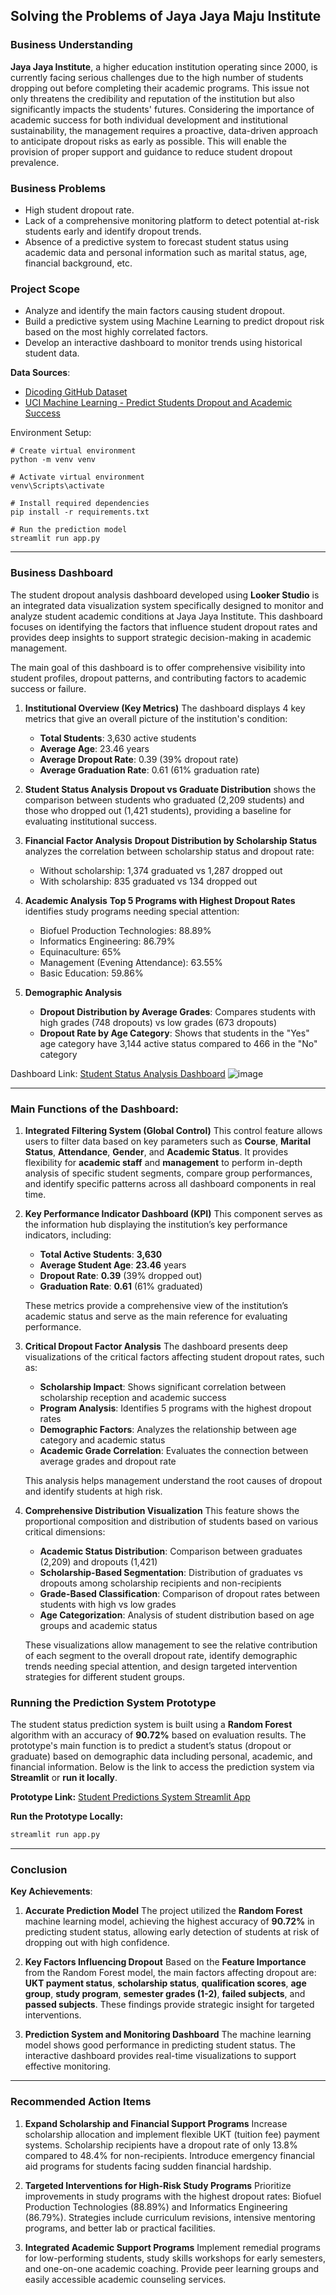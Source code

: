 ## Solving the Problems of Jaya Jaya Maju Institute

### Business Understanding

**Jaya Jaya Institute**, a higher education institution operating since 2000, is currently facing serious challenges due to the high number of students dropping out before completing their academic programs. This issue not only threatens the credibility and reputation of the institution but also significantly impacts the students' futures. Considering the importance of academic success for both individual development and institutional sustainability, the management requires a proactive, data-driven approach to anticipate dropout risks as early as possible. This will enable the provision of proper support and guidance to reduce student dropout prevalence.

### Business Problems

* High student dropout rate.
* Lack of a comprehensive monitoring platform to detect potential at-risk students early and identify dropout trends.
* Absence of a predictive system to forecast student status using academic data and personal information such as marital status, age, financial background, etc.

### Project Scope

* Analyze and identify the main factors causing student dropout.
* Build a predictive system using Machine Learning to predict dropout risk based on the most highly correlated factors.
* Develop an interactive dashboard to monitor trends using historical student data.

**Data Sources**:

* [Dicoding GitHub Dataset](https://github.com/dicodingacademy/dicoding_dataset/tree/main/students_performance)
* [UCI Machine Learning - Predict Students Dropout and Academic Success](https://doi.org/10.24432/C5MC89)

Environment Setup:

```
# Create virtual environment
python -m venv venv

# Activate virtual environment
venv\Scripts\activate

# Install required dependencies
pip install -r requirements.txt

# Run the prediction model
streamlit run app.py
```
---

### Business Dashboard

The student dropout analysis dashboard developed using **Looker Studio** is an integrated data visualization system specifically designed to monitor and analyze student academic conditions at Jaya Jaya Institute. This dashboard focuses on identifying the factors that influence student dropout rates and provides deep insights to support strategic decision-making in academic management.

The main goal of this dashboard is to offer comprehensive visibility into student profiles, dropout patterns, and contributing factors to academic success or failure.

1. **Institutional Overview (Key Metrics)**
   The dashboard displays 4 key metrics that give an overall picture of the institution's condition:

   * **Total Students**: 3,630 active students
   * **Average Age**: 23.46 years
   * **Average Dropout Rate**: 0.39 (39% dropout rate)
   * **Average Graduation Rate**: 0.61 (61% graduation rate)

2. **Student Status Analysis**
   **Dropout vs Graduate Distribution** shows the comparison between students who graduated (2,209 students) and those who dropped out (1,421 students), providing a baseline for evaluating institutional success.

3. **Financial Factor Analysis**
   **Dropout Distribution by Scholarship Status** analyzes the correlation between scholarship status and dropout rate:

   * Without scholarship: 1,374 graduated vs 1,287 dropped out
   * With scholarship: 835 graduated vs 134 dropped out

4. **Academic Analysis**
   **Top 5 Programs with Highest Dropout Rates** identifies study programs needing special attention:

   * Biofuel Production Technologies: 88.89%
   * Informatics Engineering: 86.79%
   * Equinaculture: 65%
   * Management (Evening Attendance): 63.55%
   * Basic Education: 59.86%

5. **Demographic Analysis**

   * **Dropout Distribution by Average Grades**: Compares students with high grades (748 dropouts) vs low grades (673 dropouts)
   * **Dropout Rate by Age Category**: Shows that students in the "Yes" age category have 3,144 active status compared to 466 in the "No" category

Dashboard Link: [Student Status Analysis Dashboard](https://lookerstudio.google.com/reporting/dbae61fc-6a2e-48fb-a4bd-b5f44fb0a5c3)
![image](nurrizkyarumjatmiko-dashboard.jpg)

---

### Main Functions of the Dashboard:

1. **Integrated Filtering System (Global Control)**
   This control feature allows users to filter data based on key parameters such as **Course**, **Marital Status**, **Attendance**, **Gender**, and **Academic Status**. It provides flexibility for **academic staff** and **management** to perform in-depth analysis of specific student segments, compare group performances, and identify specific patterns across all dashboard components in real time.

2. **Key Performance Indicator Dashboard (KPI)**
   This component serves as the information hub displaying the institution’s key performance indicators, including:

   * **Total Active Students**: **3,630**
   * **Average Student Age**: **23.46** years
   * **Dropout Rate**: **0.39** (39% dropped out)
   * **Graduation Rate**: **0.61** (61% graduated)

   These metrics provide a comprehensive view of the institution’s academic status and serve as the main reference for evaluating performance.

3. **Critical Dropout Factor Analysis**
   The dashboard presents deep visualizations of the critical factors affecting student dropout rates, such as:

   * **Scholarship Impact**: Shows significant correlation between scholarship reception and academic success
   * **Program Analysis**: Identifies 5 programs with the highest dropout rates
   * **Demographic Factors**: Analyzes the relationship between age category and academic status
   * **Academic Grade Correlation**: Evaluates the connection between average grades and dropout rate

   This analysis helps management understand the root causes of dropout and identify students at high risk.

4. **Comprehensive Distribution Visualization**
   This feature shows the proportional composition and distribution of students based on various critical dimensions:

   * **Academic Status Distribution**: Comparison between graduates (2,209) and dropouts (1,421)
   * **Scholarship-Based Segmentation**: Distribution of graduates vs dropouts among scholarship recipients and non-recipients
   * **Grade-Based Classification**: Comparison of dropout rates between students with high vs low grades
   * **Age Categorization**: Analysis of student distribution based on age groups and academic status

   These visualizations allow management to see the relative contribution of each segment to the overall dropout rate, identify demographic trends needing special attention, and design targeted intervention strategies for different student groups.

### Running the Prediction System Prototype

The student status prediction system is built using a **Random Forest** algorithm with an accuracy of **90.72%** based on evaluation results. The prototype's main function is to predict a student’s status (dropout or graduate) based on demographic data including personal, academic, and financial information. Below is the link to access the prediction system via **Streamlit** or **run it locally**.

**Prototype Link:**
[Student Predictions System Streamlit App](https://dashboard-prediction-students-performance-dataset.streamlit.app/)

**Run the Prototype Locally:**

```bash
streamlit run app.py
```

---

### Conclusion

**Key Achievements**:

1. **Accurate Prediction Model**
   The project utilized the **Random Forest** machine learning model, achieving the highest accuracy of **90.72%** in predicting student status, allowing early detection of students at risk of dropping out with high confidence.

2. **Key Factors Influencing Dropout**
   Based on the **Feature Importance** from the Random Forest model, the main factors affecting dropout are: **UKT payment status**, **scholarship status**, **qualification scores**, **age group**, **study program**, **semester grades (1-2)**, **failed subjects**, and **passed subjects**. These findings provide strategic insight for targeted interventions.

3. **Prediction System and Monitoring Dashboard**
   The machine learning model shows good performance in predicting student status. The interactive dashboard provides real-time visualizations to support effective monitoring.

---

### Recommended Action Items

1. **Expand Scholarship and Financial Support Programs**
   Increase scholarship allocation and implement flexible UKT (tuition fee) payment systems. Scholarship recipients have a dropout rate of only 13.8% compared to 48.4% for non-recipients. Introduce emergency financial aid programs for students facing sudden financial hardship.

2. **Targeted Interventions for High-Risk Study Programs**
   Prioritize improvements in study programs with the highest dropout rates: Biofuel Production Technologies (88.89%) and Informatics Engineering (86.79%). Strategies include curriculum revisions, intensive mentoring programs, and better lab or practical facilities.

3. **Integrated Academic Support Programs**
   Implement remedial programs for low-performing students, study skills workshops for early semesters, and one-on-one academic coaching. Provide peer learning groups and easily accessible academic counseling services.
